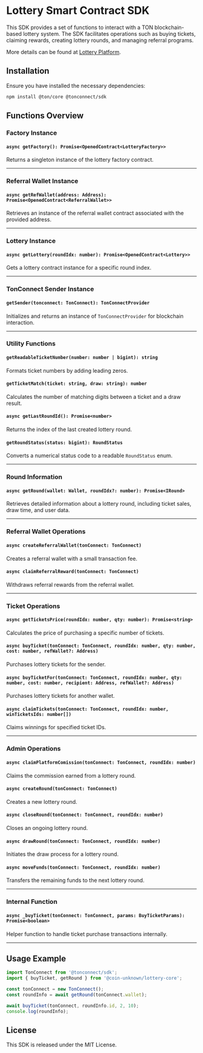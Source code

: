 # Lottery Smart Contract SDK

This SDK provides a set of functions to interact with a TON blockchain-based lottery system. The SDK facilitates operations such as buying tickets, claiming rewards, creating lottery rounds, and managing referral programs.

More details can be found at [Lottery Platform](https://unknown-coin.com/lottery).

## Installation

Ensure you have installed the necessary dependencies:

```sh
npm install @ton/core @tonconnect/sdk
```

## Functions Overview

### Factory Instance

#### `async getFactory(): Promise<OpenedContract<LotteryFactory>>`
Returns a singleton instance of the lottery factory contract.

---

### Referral Wallet Instance

#### `async getRefWallet(address: Address): Promise<OpenedContract<ReferralWallet>>`
Retrieves an instance of the referral wallet contract associated with the provided address.

---

### Lottery Instance

#### `async getLottery(roundIdx: number): Promise<OpenedContract<Lottery>>`
Gets a lottery contract instance for a specific round index.

---

### TonConnect Sender Instance

#### `getSender(tonconnect: TonConnect): TonConnectProvider`
Initializes and returns an instance of `TonConnectProvider` for blockchain interaction.

---

### Utility Functions

#### `getReadableTicketNumber(number: number | bigint): string`
Formats ticket numbers by adding leading zeros.

#### `getTicketMatch(ticket: string, draw: string): number`
Calculates the number of matching digits between a ticket and a draw result.

#### `async getLastRoundId(): Promise<number>`
Returns the index of the last created lottery round.

#### `getRoundStatus(status: bigint): RoundStatus`
Converts a numerical status code to a readable `RoundStatus` enum.

---

### Round Information

#### `async getRound(wallet: Wallet, roundIdx?: number): Promise<IRound>`
Retrieves detailed information about a lottery round, including ticket sales, draw time, and user data.

---

### Referral Wallet Operations

#### `async createReferralWallet(tonConnect: TonConnect)`
Creates a referral wallet with a small transaction fee.

#### `async claimReferralReward(tonConnect: TonConnect)`
Withdraws referral rewards from the referral wallet.

---

### Ticket Operations

#### `async getTicketsPrice(roundIdx: number, qty: number): Promise<string>`
Calculates the price of purchasing a specific number of tickets.

#### `async buyTicket(tonConnect: TonConnect, roundIdx: number, qty: number, cost: number, refWallet?: Address)`
Purchases lottery tickets for the sender.

#### `async buyTicketFor(tonConnect: TonConnect, roundIdx: number, qty: number, cost: number, recipient: Address, refWallet?: Address)`
Purchases lottery tickets for another wallet.

#### `async claimTickets(tonConnect: TonConnect, roundIdx: number, winTicketsIds: number[])`
Claims winnings for specified ticket IDs.

---

### Admin Operations

#### `async claimPlatformComission(tonConnect: TonConnect, roundIdx: number)`
Claims the commission earned from a lottery round.

#### `async createRound(tonConnect: TonConnect)`
Creates a new lottery round.

#### `async closeRound(tonConnect: TonConnect, roundIdx: number)`
Closes an ongoing lottery round.

#### `async drawRound(tonConnect: TonConnect, roundIdx: number)`
Initiates the draw process for a lottery round.

#### `async moveFunds(tonConnect: TonConnect, roundIdx: number)`
Transfers the remaining funds to the next lottery round.

---

### Internal Function

#### `async _buyTicket(tonConnect: TonConnect, params: BuyTicketParams): Promise<boolean>`
Helper function to handle ticket purchase transactions internally.

---

## Usage Example

```javascript
import TonConnect from '@tonconnect/sdk';
import { buyTicket, getRound } from '@coin-unknown/lottery-core';

const tonConnect = new TonConnect();
const roundInfo = await getRound(tonConnect.wallet);

await buyTicket(tonConnect, roundInfo.id, 2, 10);
console.log(roundInfo);
```

## License

This SDK is released under the MIT License.

